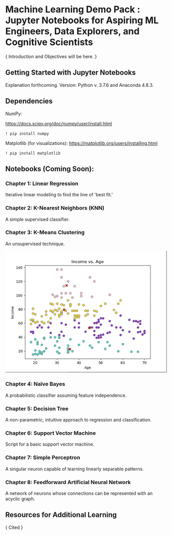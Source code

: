 # Machine Learning Demo Pack : Jupyter Notebooks for Aspiring ML Engineers, Data Explorers, and Cognitive Scientists

{ Introduction and Objectives will be here. }

## Getting Started with Jupyter Notebooks
Explanation forthcoming. 
Version: Python v. 3.7.6 and Anaconda 4.8.3. 

## Dependencies

NumPy:

https://docs.scipy.org/doc/numpy/user/install.html
```
! pip install numpy
```
Matplotlib (for visualizations): 
https://matplotlib.org/users/installing.html
```
! pip install matplotlib
```

## Notebooks (Coming Soon):

### Chapter 1: Linear Regression
Iterative linear modeling to find the line of 'best fit.'

### Chapter 2: K-Nearest Neighbors (KNN)
A simple supervised classifier. 

### Chapter 3: K-Means Clustering
An unsupervised technique. 

![K Means Clustering](/images/Clustering_gif.gif)

### Chapter 4: Naïve Bayes
A probabilistic classifier assuming feature independence. 

### Chapter 5: Decision Tree
A non-parametric, intuitive approach to regression and classification. 

### Chapter 6: Support Vector Machine
Script for a basic support vector machine. 

### Chapter 7: Simple Perceptron
A singular neuron capable of learning linearly separable patterns.   

### Chapter 8: Feedforward Artificial Neural Network
A network of neurons whose connections can be represented with an acyclic graph. 

## Resources for Additional Learning
{ Cited }